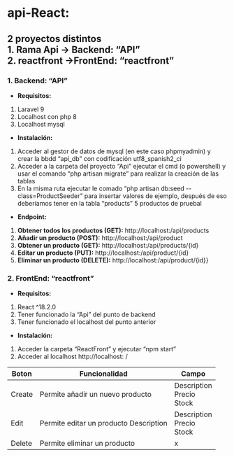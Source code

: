 # api-React:
<h2>
  2 proyectos distintos<br>
  1. Rama Api -> Backend: “API”<br>
  2. reactfront ->FrontEnd: “reactfront”
</h2>
<h3>1. Backend: “API”</h3>
<ul>
  <li><b>Requisitos:</b></li>
</ul>
<ol>
  <li>Laravel 9</li>
  <li>Localhost con php 8</li>
  <li>Localhost mysql</li>
</ol>
<ul>
  <li><b>Instalación:</b></li>
</ul>
<ol>
  <li>Acceder al gestor de datos de mysql (en este caso phpmyadmin) y crear la bbdd “api_db” con codificación utf8_spanish2_ci</li>
  <li>Acceder a la carpeta del proyecto “Api” ejecutar el cmd (o powershell) y usar el comando “php artisan migrate” para realizar la creación de las tablas</li>
  <li>En la misma ruta ejecutar le comado “php artisan db:seed --class=ProductSeeder” para insertar valores de ejemplo, después de eso deberíamos tener en la tabla “products” 5 productos de pruebal</li>
</ol>
<ul>
  <li><b>Endpoint:</b></li>
</ul>
<ol>
  <li><b>Obtener todos los productos (GET):</b> http://localhost:<YOU_PORT>/api/products</li>
  <li><b>Añadir un producto (POST):</b> http://localhost:<YOU_PORT>/api/product</li>
  <li><b>Obtener un producto (GET):</b> http://localhost:<YOU_PORT>/api/products/{id}</li>
  <li><b>Editar un producto (PUT):</b> http://localhost:<YOU_PORT>/api/product/{id}</li>
  <li><b>Eliminar un producto (DELETE):</b> http://localhost:<YOU_PORT>/api/product/{id}}</li>
</ol>
<h3>2. FrontEnd: “reactfront”</h3>
<ul>
  <li><b>Requisitos:</b></li>
</ul>
<ol>
  <li>React ^18.2.0</li>
  <li>Tener funcionado la “Api” del punto de backend</li>
  <li>Tener funcionado el localhost del punto anterior</li>
</ol>
<ul>
  <li><b>Instalación:</b></li>
</ul>
<ol>
  <li>Acceder la carpeta “ReactFront” y ejecutar “npm start”</li>
  <li>Acceder al localhost http://localhost: <YOU_PORT>/</li>
</ol>
<table>
  <thead>
    <th>Boton</th>
    <th>Funcionalidad</th>
    <th>Campo</th>
  </thead>
  <tbody>
    <tr>
      <td>Create</td>
      <td>Permite añadir un nuevo producto</td>
      <td>Description<br>Precio<br>Stock<br></td>
    </tr>
    <tr>
      <td>Edit</td>
      <td>Permite editar un producto	Description</td>
      <td>Description<br>Precio<br>Stock<br></td>
    </tr>
    <tr>
      <td>Delete</td>
      <td>Permite eliminar un producto</td>
      <td>x</td>
    </tr>
  </tbody>
</table>

